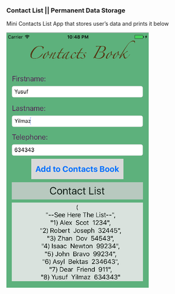 ### Contact List || Permanent Data Storage

Mini Contacts List App that stores user’s data and prints it below

![alt tag](https://github.com/accoladea/exploring-swift/blob/master/Permanent%20Data%20Storage/contacts-list.png "a screenshot of the app")